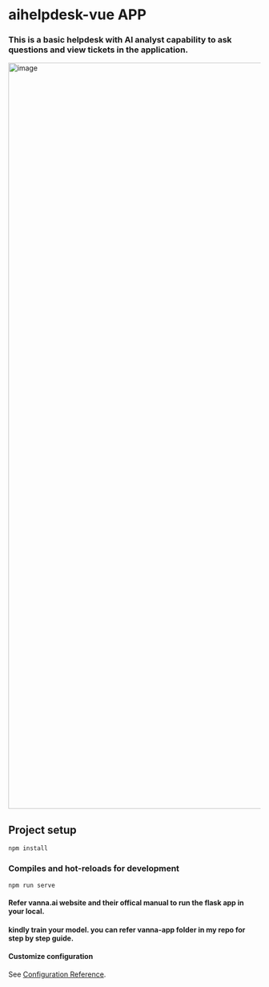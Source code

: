 # aihelpdesk-vue APP


### This is a basic helpdesk with AI analyst capability to ask questions and view tickets in the application. 

<img width="1490" alt="image" src="https://github.com/pritishpattanaik/aihelpdesk-vue/assets/18005824/9cea2552-6589-4e35-a91c-9364eef76015">




## Project setup

```
npm install
```

### Compiles and hot-reloads for development
```
npm run serve
```


#### Refer vanna.ai website and their offical manual to run the flask app in your local. 
#### kindly train your model. you can refer vanna-app folder in my repo for step by step guide. 


#### Customize configuration
See [Configuration Reference](https://cli.vuejs.org/config/).
